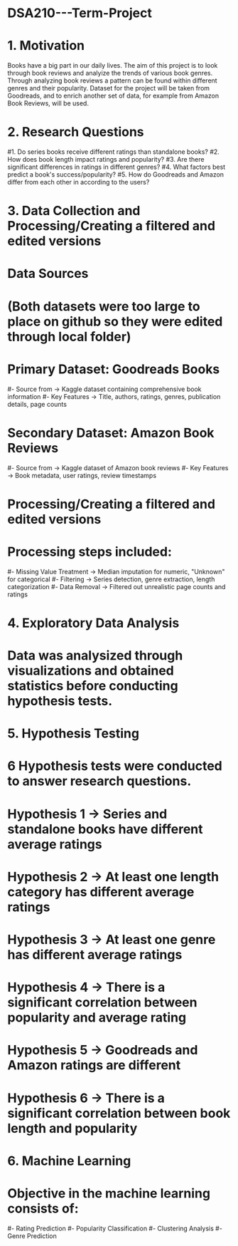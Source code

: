 # DSA210---Term-Project

# 1. Motivation
Books have a big part in our daily lives. The aim of this project is to look through book reviews and analyize the trends of various book genres. 
Through analyzing book reviews a pattern can be found within different genres and their popularity.
Dataset for the project will be taken from Goodreads, and to enrich another set of data, for example from Amazon Book Reviews, will be used.

# 2. Research Questions
#1. Do series books receive different ratings than standalone books?
#2. How does book length impact ratings and popularity?
#3. Are there significant differences in ratings in different genres?
#4. What factors best predict a book's success/popularity?
#5. How do Goodreads and Amazon differ from each other in according to the users?

# 3. Data Collection and Processing/Creating a filtered and edited versions
# Data Sources
# (Both datasets were too large to place on github so they were edited through local folder)
# Primary Dataset: Goodreads Books
#- Source from -> Kaggle dataset containing comprehensive book information
#- Key Features -> Title, authors, ratings, genres, publication details, page counts

# Secondary Dataset: Amazon Book Reviews  
#- Source from -> Kaggle dataset of Amazon book reviews
#- Key Features -> Book metadata, user ratings, review timestamps

# Processing/Creating a filtered and edited versions
# Processing steps included:
#- Missing Value Treatment -> Median imputation for numeric, "Unknown" for categorical
#- Filtering -> Series detection, genre extraction, length categorization
#- Data Removal -> Filtered out unrealistic page counts and ratings

# 4. Exploratory Data Analysis
# Data was analysized through visualizations and obtained statistics before conducting hypothesis tests.

# 5. Hypothesis Testing
# 6 Hypothesis tests were conducted to answer research questions.
# Hypothesis 1 -> Series and standalone books have different average ratings
# Hypothesis 2 -> At least one length category has different average ratings
# Hypothesis 3 -> At least one genre has different average ratings
# Hypothesis 4 -> There is a significant correlation between popularity and average rating
# Hypothesis 5 -> Goodreads and Amazon ratings are different
# Hypothesis 6 -> There is a significant correlation between book length and popularity

# 6. Machine Learning 
# Objective in the machine learning consists of:
#- Rating Prediction 
#- Popularity Classification 
#- Clustering Analysis 
#- Genre Prediction 
